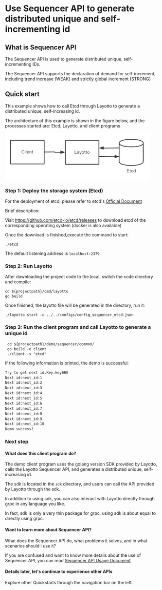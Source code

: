# Use Sequencer API to generate distributed unique and self-incrementing id
## What is Sequencer API
The Sequencer API is used to generate distributed unique, self-incrementing IDs.

The Sequencer API supports the declaration of demand for self-increment, including trend increase (WEAK) and strictly global increment (STRONG)

## Quick start

This example shows how to call Etcd through Layotto to generate a distributed unique, self-increasing id.

The architecture of this example is shown in the figure below, and the processes started are: Etcd, Layotto, and client programs

![img.png](../../../img/sequencer/etcd/img.png)

### Step 1: Deploy the storage system (Etcd)

For the deployment of etcd, please refer to etcd's [Official Document](https://etcd.io/docs/v3.5/quickstart/)

Brief description:

Visit https://github.com/etcd-io/etcd/releases to download etcd of the corresponding operating system (docker is also available)

Once the download is finished,execute the command to start:

```shell background
./etcd
```

The default listening address is `localhost:2379`
### Step 2: Run Layotto

After downloading the project code to the local, switch the code directory and compile:

```shell
cd ${projectpath}/cmd/layotto
go build
```

Once finished, the layotto file will be generated in the directory, run it:

```shell background
./layotto start -c ../../configs/config_sequencer_etcd.json
```

### Step 3: Run the client program and call Layotto to generate a unique id

```shell
 cd ${projectpath}/demo/sequencer/common/
 go build -o client
 ./client -s "etcd"
```

If the following information is printed, the demo is successful:

```bash
Try to get next id.Key:key666 
Next id:next_id:1  
Next id:next_id:2  
Next id:next_id:3  
Next id:next_id:4  
Next id:next_id:5  
Next id:next_id:6  
Next id:next_id:7  
Next id:next_id:8  
Next id:next_id:9  
Next id:next_id:10  
Demo success!
```

### Next step
#### What does this client program do?
The demo client program uses the golang version SDK provided by Layotto, calls the Layotto Sequencer API, and generates a distributed unique, self-increasing id.

The sdk is located in the `sdk` directory, and users can call the API provided by Layotto through the sdk.

In addition to using sdk, you can also interact with Layotto directly through grpc in any language you like.

In fact, sdk is only a very thin package for grpc, using sdk is about equal to directly using grpc.

#### Want to learn more about Sequencer API?
What does the Sequencer API do, what problems it solves, and in what scenarios should I use it?

If you are confused and want to know more details about the use of Sequencer API, you can read [Sequencer API Usage Document](en/api_reference/sequencer/reference)

#### Details later, let's continue to experience other APIs
Explore other Quickstarts through the navigation bar on the left.
